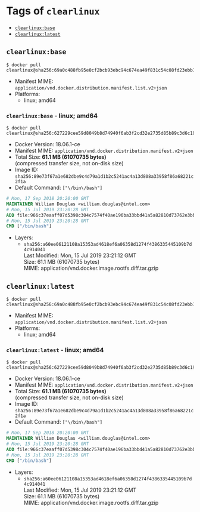 <!-- THIS FILE IS GENERATED VIA './update-remote.sh' -->

# Tags of `clearlinux`

-	[`clearlinux:base`](#clearlinuxbase)
-	[`clearlinux:latest`](#clearlinuxlatest)

## `clearlinux:base`

```console
$ docker pull clearlinux@sha256:69a0c488fb95e0cf2bcb93ebc94c674ea49f831c54c08fd23ebb141984c50248
```

-	Manifest MIME: `application/vnd.docker.distribution.manifest.list.v2+json`
-	Platforms:
	-	linux; amd64

### `clearlinux:base` - linux; amd64

```console
$ docker pull clearlinux@sha256:627229cee59d8049b8d74940f6ab3f2cd32e2735d85b89c3d6c193c5ba71c06b
```

-	Docker Version: 18.06.1-ce
-	Manifest MIME: `application/vnd.docker.distribution.manifest.v2+json`
-	Total Size: **61.1 MB (61070735 bytes)**  
	(compressed transfer size, not on-disk size)
-	Image ID: `sha256:89e73f67a1e682dbe9c4d79a1d1b2c5241ac4a13d808a33958f86a68221c2f1a`
-	Default Command: `["\/bin\/bash"]`

```dockerfile
# Mon, 17 Sep 2018 20:20:00 GMT
MAINTAINER William Douglas <william.douglas@intel.com>
# Mon, 15 Jul 2019 23:20:28 GMT
ADD file:966c37eaaff07d5398c304c7574f40ae196ba33bbd41a5a82810d73762e3bb5a in / 
# Mon, 15 Jul 2019 23:20:28 GMT
CMD ["/bin/bash"]
```

-	Layers:
	-	`sha256:a60ee06121108a15353ad4618ef6a06358d1274f4386335445109b7d4c914041`  
		Last Modified: Mon, 15 Jul 2019 23:21:12 GMT  
		Size: 61.1 MB (61070735 bytes)  
		MIME: application/vnd.docker.image.rootfs.diff.tar.gzip

## `clearlinux:latest`

```console
$ docker pull clearlinux@sha256:69a0c488fb95e0cf2bcb93ebc94c674ea49f831c54c08fd23ebb141984c50248
```

-	Manifest MIME: `application/vnd.docker.distribution.manifest.list.v2+json`
-	Platforms:
	-	linux; amd64

### `clearlinux:latest` - linux; amd64

```console
$ docker pull clearlinux@sha256:627229cee59d8049b8d74940f6ab3f2cd32e2735d85b89c3d6c193c5ba71c06b
```

-	Docker Version: 18.06.1-ce
-	Manifest MIME: `application/vnd.docker.distribution.manifest.v2+json`
-	Total Size: **61.1 MB (61070735 bytes)**  
	(compressed transfer size, not on-disk size)
-	Image ID: `sha256:89e73f67a1e682dbe9c4d79a1d1b2c5241ac4a13d808a33958f86a68221c2f1a`
-	Default Command: `["\/bin\/bash"]`

```dockerfile
# Mon, 17 Sep 2018 20:20:00 GMT
MAINTAINER William Douglas <william.douglas@intel.com>
# Mon, 15 Jul 2019 23:20:28 GMT
ADD file:966c37eaaff07d5398c304c7574f40ae196ba33bbd41a5a82810d73762e3bb5a in / 
# Mon, 15 Jul 2019 23:20:28 GMT
CMD ["/bin/bash"]
```

-	Layers:
	-	`sha256:a60ee06121108a15353ad4618ef6a06358d1274f4386335445109b7d4c914041`  
		Last Modified: Mon, 15 Jul 2019 23:21:12 GMT  
		Size: 61.1 MB (61070735 bytes)  
		MIME: application/vnd.docker.image.rootfs.diff.tar.gzip
